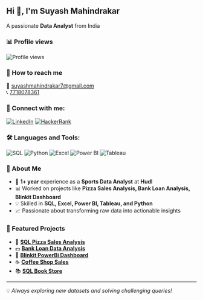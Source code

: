 ## Hi 👋, I'm Suyash Mahindrakar

A passionate **Data Analyst** from India

### 📊 Profile views
![Profile views](https://komarev.com/ghpvc/?username=SuyashMahindrakar&color=blue)

### 📩 How to reach me
📧 [suyashmahindrakar7@gmail.com](mailto:suyashmahindrakar7@gmail.com)  
📞 [7718078361](7718078361)

### 📱 Connect with me:
[![LinkedIn](https://img.shields.io/badge/LinkedIn-0A66C2?style=for-the-badge&logo=linkedin&logoColor=white)](https://www.linkedin.com/in/suyash-mahindrakar/)
[![HackerRank](https://img.shields.io/badge/HackerRank-2EC866?style=for-the-badge&logo=hackerrank&logoColor=white)](https://www.hackerrank.com/profile/suyashmahindrak1)

### 🛠 Languages and Tools:
![SQL](https://img.shields.io/badge/SQL-025E8C?style=for-the-badge&logo=postgresql&logoColor=white)
![Python](https://img.shields.io/badge/Python-3776AB?style=for-the-badge&logo=python&logoColor=white)
![Excel](https://img.shields.io/badge/Excel-217346?style=for-the-badge&logo=microsoft-excel&logoColor=white)
![Power BI](https://img.shields.io/badge/Power%20BI-F2C811?style=for-the-badge&logo=powerbi&logoColor=black)
![Tableau](https://img.shields.io/badge/Tableau-E97627?style=for-the-badge&logo=tableau&logoColor=white)

### 🚀 About Me  
- 💼 **1+ year** experience as a **Sports Data Analyst** at **Hudl**  
- 📊 Worked on projects like **Pizza Sales Analysis, Bank Loan Analysis, Blinkit Dashboard**  
- 💡 Skilled in **SQL, Excel, Power BI, Tableau, and Python**  
- 📈 Passionate about transforming raw data into actionable insights

### 📂 Featured Projects  
- 🍕 **[SQL Pizza Sales Analysis](https://github.com/SuyashMahindrakar/SQL_pizza_sales)**  
- 💵 **[Bank Loan Data Analysis](https://github.com/SuyashMahindrakar/Bank-Loan)**  
- 🛒 **[Blinkit PowerBi Dashboard](https://github.com/SuyashMahindrakar/Blinkit_PowerBI)**
- ☕ **[Coffee Shop Sales](https://github.com/SuyashMahindrakar/Coffee-Shop-Sales)**
- 📚 **[SQL Book Store](https://github.com/SuyashMahindrakar/SQL-Book_Store-Project)**

---
💡 *Always exploring new datasets and solving challenging queries!*
